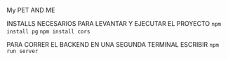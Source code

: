 My PET AND ME 

INSTALLS NECESARIOS PARA LEVANTAR Y EJECUTAR EL PROYECTO
`npm install pg`
`npm install cors`

PARA CORRER EL BACKEND EN UNA SEGUNDA TERMINAL ESCRIBIR `npm run server`